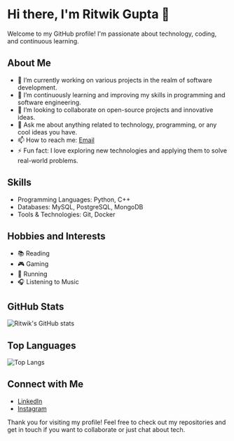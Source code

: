 # Hi there, I'm Ritwik Gupta 👋

Welcome to my GitHub profile! I'm passionate about technology, coding, and continuous learning.

## About Me

- 🔭 I’m currently working on various projects in the realm of software development.
- 🌱 I’m continuously learning and improving my skills in programming and software engineering.
- 👯 I’m looking to collaborate on open-source projects and innovative ideas.
- 💬 Ask me about anything related to technology, programming, or any cool ideas you have.
- 📫 How to reach me: [Email](mailto:ritwikgupta0501@example.com)
- ⚡ Fun fact: I love exploring new technologies and applying them to solve real-world problems.

## Skills

- Programming Languages: Python, C++
- Databases: MySQL, PostgreSQL, MongoDB
- Tools & Technologies: Git, Docker

## Hobbies and Interests

- 📚 Reading
- 🎮 Gaming
- 🏃 Running
- 🎧 Listening to Music

## GitHub Stats

![Ritwik's GitHub stats](https://github-readme-stats.vercel.app/api?username=RitwikGupta-0501&show_icons=true&theme=radical)

## Top Languages

![Top Langs](https://github-readme-stats.vercel.app/api/top-langs/?username=RitwikGupta-0501&layout=compact&theme=radical)

## Connect with Me

- [LinkedIn](https://www.linkedin.com/in/ritwikgupta0501/)
- [Instagram](https://www.instagram.com/gupta._.ritwik/)


Thank you for visiting my profile! Feel free to check out my repositories and get in touch if you want to collaborate or just chat about tech.
